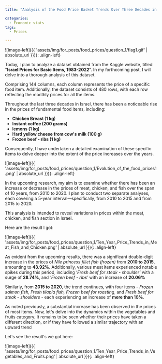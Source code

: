```yaml
---
title: "Analysis of the Food Price Basket Trends Over Three Decades in Israel"

categories:
  - Economic stats 
tags:
  - Prices

---
```



![image-left]({{ 'assets/img/for_posts/food_prices/question_1/flag1.gif' | absolute_url }}){: .align-left} 

Today, I plan to analyze a dataset obtained from the Kaggle website, titled "**Israel Prices for Basic Items, 1983-2022**". In my forthcoming post, I will delve into a thorough analysis of this dataset.

Comprising 144 columns, each column represents the price of a specific food item. Additionally, the dataset consists of 480 rows, with each row reflecting the monthly prices for all the items.

Throughout the last three decades in Israel, there has been a noticeable rise in the prices of fundamental food items, including:
* **Chicken Breast (1 kg)**
* **Instant coffee (200 grams)**
* **lemons (1 kg)**
* **Hard yellow cheese from cow's milk (100 g)**
* **Frozen beef - ribs (1 kg)**

 Consequently, I have undertaken a detailed examination of these specific items to delve deeper into the extent of the price increases over the years.


![image-left]({{ 'assets/img/for_posts/food_prices/question_1/Evolution_of_the_food_prices1.png' | absolute_url }}){: .align-left} 


In the upcoming research, my aim is to examine whether there has been an increase or decrease in the prices of meat, chicken, and fish over the span of 10 years, from 2010 to 2020. I plan to conduct two separate analyses, each covering a 5-year interval—specifically, from 2010 to 2015 and from 2015 to 2020.

This analysis is intended to reveal variations in prices within the meat, chicken, and fish section in Israel.

<script src="https://gist.github.com/AnalyticsForPleasure/64344e99e77464c2183d5629069b709e.js"></script>

Here are the result I got:

![image-left]({{ 'assets/img/for_posts/food_prices/question_1/Ten_Year_Price_Trends_in_Meat_Fish_and_Chicken.png' | absolute_url }}){: .align-left} 

As evident from the upcoming results, there was a significant double-digit increase in the prices of *Nile princess fillet fish (frozen)* from **2010 to 2015**, amounting to **43.92%**. Additionally, various meat items experienced notable spikes during this period, including *'Fresh beef for steak - shoulder'* with a surge of **28.74%**, and *'Frozen beef - ribs'* with an increase of **20.06%**

Similarly, from **2015 to 2020**, the trend continues, with four items - *Frozen salmon fish, Fresh tilapia fish, Frozen beef for roasting*, and *Fresh beef for steak - shoulders* - each experiencing an increase of **more than 10%**.

As noted previously, a substantial increase has been observed in the prices of most items. Now, let's delve into the dynamics within the vegetables and fruits category. It remains to be seen whether their prices have taken a different direction, or if they have followed a similar trajectory with an upward trend

Let's see the result's we got here:

![image-left]({{ 'assets/img/for_posts/food_prices/question_1/Ten_Year_Price_Trends_in_Vegetables_and_Fruits.png' | absolute_url }}){: .align-left} 
